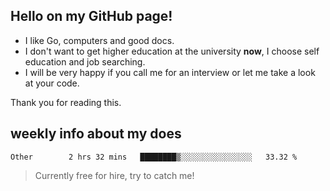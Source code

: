 ## Hello on my GitHub page!

- I like Go, computers and good docs.
- I don't want to get higher education at the university **now**, I choose self education and job searching.
- I will be very happy if you call me for an interview or let me take a look at your code.

Thank you for reading this.

## weekly info about my does
<!--START_SECTION:waka-->

```text
Other        2 hrs 32 mins   ████████▒░░░░░░░░░░░░░░░░   33.32 %
```

<!--END_SECTION:waka-->

> Currently free for hire, try to catch me!
